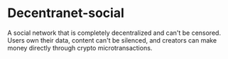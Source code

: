 # Decentranet-social
A social network that is completely decentralized and can't be censored. Users own their data, content can't be silenced, and creators can make money directly through crypto microtransactions. 
